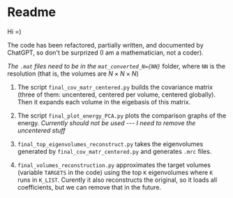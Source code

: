 # Readme

Hi =)

The code has been refactored, partially written, and documented by ChatGPT, so don't be surprized (I am a mathematician, not a coder).

*The `.mat` files need to be in the `mat_converted_N={NN}`* folder, where `NN` is the resolution (that is, the volumes are $N \times N \times N$)

1. The script `final_cov_matr_centered.py` builds the covariance matrix (three of them: uncentered, centered per volume, centered globally). Then it expands each volume in the eigebasis of this matrix.

2. The script `final_plot_energy_PCA.py` plots the comparison graphs of the energy. *Currently should not be used --- I need to remove the uncentered stuff*

3. `final_top_eigenvolumes_reconstruct.py` takes the eigenvolumes generated by `final_cov_matr_centered.py` and generates `.mrc` files.

4. `final_volumes_reconstruction.py` approximates the target volumes (variable `TARGETS` in the code) using the top `K` eigenvolumes where `K` runs in `K_LIST`. Curently it also reconstructs the original, so it loads all coefficients, but we can remove that in the future.